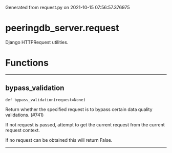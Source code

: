 Generated from request.py on 2021-10-15 07:56:57.376975

# peeringdb_server.request

Django HTTPRequest utilities.

# Functions
---

## bypass_validation
`def bypass_validation(request=None)`

Return whether the specified request is to bypass
certain data quality validations. (#741)

If not request is passed, attempt to get
the current request from the current request
context.

If no request can be obtained this will return False.

---
